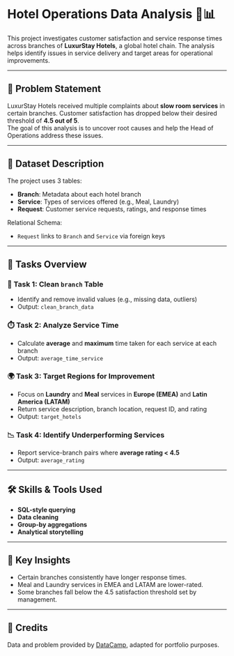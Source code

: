 # Hotel Operations Data Analysis 🏨📊

This project investigates customer satisfaction and service response times across branches of **LuxurStay Hotels**, a global hotel chain. The analysis helps identify issues in service delivery and target areas for operational improvements.

---

## 🧩 Problem Statement

LuxurStay Hotels received multiple complaints about **slow room services** in certain branches. Customer satisfaction has dropped below their desired threshold of **4.5 out of 5**.  
The goal of this analysis is to uncover root causes and help the Head of Operations address these issues.

---

## 📁 Dataset Description

The project uses 3 tables:

- **Branch**: Metadata about each hotel branch
- **Service**: Types of services offered (e.g., Meal, Laundry)
- **Request**: Customer service requests, ratings, and response times

Relational Schema:
- `Request` links to `Branch` and `Service` via foreign keys

---

## 🎯 Tasks Overview

### 🧼 Task 1: Clean `branch` Table
- Identify and remove invalid values (e.g., missing data, outliers)
- Output: `clean_branch_data`

### ⏱️ Task 2: Analyze Service Time
- Calculate **average** and **maximum** time taken for each service at each branch
- Output: `average_time_service`

### 🌍 Task 3: Target Regions for Improvement
- Focus on **Laundry** and **Meal** services in **Europe (EMEA)** and **Latin America (LATAM)**
- Return service description, branch location, request ID, and rating
- Output: `target_hotels`

### 📉 Task 4: Identify Underperforming Services
- Report service-branch pairs where **average rating < 4.5**
- Output: `average_rating`

---

## 🛠️ Skills & Tools Used

- **SQL-style querying**
- **Data cleaning**
- **Group-by aggregations**
- **Analytical storytelling**

---

## 📌 Key Insights

- Certain branches consistently have longer response times.
- Meal and Laundry services in EMEA and LATAM are lower-rated.
- Some branches fall below the 4.5 satisfaction threshold set by management.

---

## 🔗 Credits

Data and problem provided by [DataCamp](https://www.datacamp.com/), adapted for portfolio purposes.
